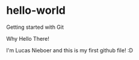 # hello-world
Getting started with Git

Why Hello There!

I'm Lucas Nieboer and this is my first github file! :D
